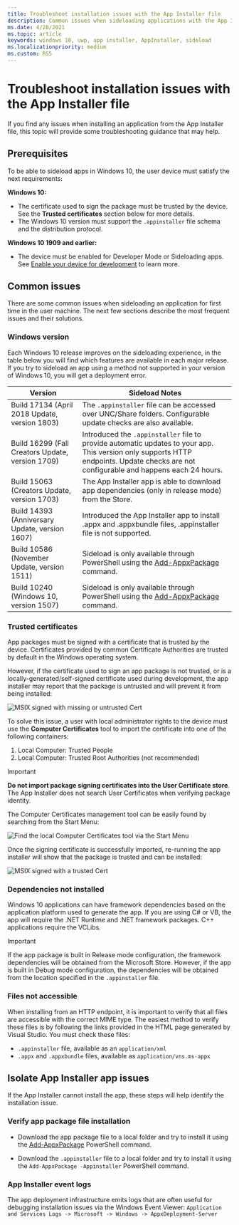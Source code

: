 ```yaml
---
title: Troubleshoot installation issues with the App Installer file
description: Common issues when sideloading applications with the App Installer file.
ms.date: 4/28/2021
ms.topic: article
keywords: windows 10, uwp, app installer, AppInstaller, sideload
ms.localizationpriority: medium
ms.custom: RS5
---
```


# Troubleshoot installation issues with the App Installer file

If you find any issues when installing an application from the App Installer file, this topic will provide some troubleshooting guidance that may help.

## Prerequisites

To be able to sideload apps in Windows 10, the user device must satisfy the next requirements:

**Windows 10:**
- The certificate used to sign the package must be trusted by the device. See the **Trusted certificates** section below for more details.
- The Windows 10 version must support the `.appinstaller` file schema and the distribution protocol.

**Windows 10 1909 and earlier:**
- The device must be enabled for Developer Mode or Sideloading apps. See [Enable your device for development](/windows/uwp/get-started/enable-your-device-for-development) to learn more.

## Common issues

There are some common issues when sideloading an application for first time in the user machine. The next few sections describe the most frequent issues and their solutions.

### Windows version

Each Windows 10 release improves on the sideloading experience, in the table below you will find which features are available in each major release. If you try to sideload an app using a method not supported in your version of Windows 10, you will get a deployment error.

| Version | Sideload Notes |
|---------|----------------|
| Build 17134 (April 2018 Update, version 1803)    | The `.appinstaller` file can be accessed over UNC/Share folders. Configurable update checks are also available. |
| Build 16299 (Fall Creators Update, version 1709) | Introduced the `.appinstaller` file to provide automatic updates to your app. This version only supports HTTP endpoints. Update checks are not configurable and happens each 24 hours. |
| Build 15063 (Creators Update, version 1703)      | The App Installer app is able to download app dependencies (only in release mode) from the Store. |
| Build 14393 (Anniversary Update, version 1607)   | Introduced the App Installer app to install .appx and .appxbundle files, .appinstaller file is not supported. |
| Build 10586 (November Update, version 1511)      | Sideload is only available through PowerShell using the [Add-AppxPackage](/powershell/module/appx/add-appxpackage?view=win10-ps) command. |
| Build 10240 (Windows 10, version 1507)           | Sideload is only available through PowerShell using the [Add-AppxPackage](/powershell/module/appx/add-appxpackage?view=win10-ps) command. |

### Trusted certificates

App packages must be signed with a certificate that is trusted by the device. Certificates provided by common Certificate Authorities are trusted by default in the Windows operating system.

However, if the certificate used to sign an app package is not trusted, or is a locally-generated/self-signed certificate used during development, the app installer may report that the package is untrusted and will prevent it from being installed:

![MSIX signed with missing or untrusted Cert](..\images\msix-bad-cert.png)

To solve this issue, a user with local administrator rights to the device must use the **Computer Certificates** tool to import the certificate into one of the following containers:

1. Local Computer: Trusted People
2. Local Computer: Trusted Root Authorities (not recommended)

>[!IMPORTANT]
> **Do not import package signing certificates into the User Certificate store**. The App Installer does not search User Certificates when verifying package identity.

The Computer Certificates management tool can be easily found by searching from the Start Menu:

![Find the local Computer Certificates tool via the Start Menu](..\images\start-comp-cert.png)

Once the signing certificate is successfully imported, re-running the app installer will show that the package is trusted and can be installed:

![MSIX signed with a trusted Cert](..\images\msix-good-cert.png)

### Dependencies not installed

Windows 10 applications can have framework dependencies based on the application platform used to generate the app. If you are using C# or VB, the app will require the .NET Runtime and .NET framework packages. C++ applications require the VCLibs.

>[!IMPORTANT]
> If the app package is built in Release mode configuration, the framework dependencies will be obtained from the Microsoft Store. However, if the app is built in Debug mode configuration, the dependencies will be obtained from the location specified in the `.appinstaller` file.

### Files not accessible

When installing from an HTTP endpoint, it is important to verify that all files are accessible with the correct MIME type. The easiest method to verify these files is by following the links provided in the HTML page generated by Visual Studio. You must check these files:

- `.appinstaller` file, available as an `application/xml`
- `.appx` and `.appxbundle` files, available as `application/vns.ms-appx`

## Isolate App Installer app issues

If the App Installer cannot install the app, these steps will help identify the installation issue.

### Verify app package file installation

- Download the app package file to a local folder and try to install it using the [Add-AppxPackage](/powershell/module/appx/add-appxpackage?view=win10-ps) PowerShell command.

- Download the `.appinstaller` file to a local folder and try to install it using the `Add-AppxPackage -Appinstaller` PowerShell command.

### App Installer event logs

The app deployment infrastructure emits logs that are often useful for debugging installation issues via the Windows Event Viewer: `Application and Services Logs -> Microsoft -> Windows -> AppxDeployment-Server`

